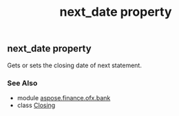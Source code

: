 ﻿---
title: next_date property
second_title: Aspose.Finance for Python via .NET API References
description: 
type: docs
weight: 160
url: /python-net/aspose.finance.ofx.bank/closing/next_date/
is_root: false
---

## next_date property


Gets or sets the closing date of next statement.

### See Also
* module [aspose.finance.ofx.bank](../../)
* class [Closing](/finance/python-net/aspose.finance.ofx.bank/closing)
